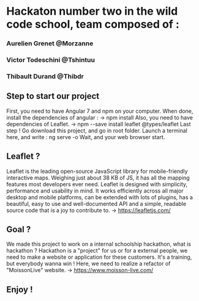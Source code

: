 # Hackaton number two in the wild code school, team composed of :
### Aurelien Grenet @Morzanne
### Victor Todeschini @Tshintuu
### Thibault Durand @Thibdr

## Step to start our project 
First, you need to have Angular 7 and npm on your computer.
When done, install the dependencies of angular :
-> npm install 
Also, you need to have dependencies of Leaflet.
-> npm --save install leaflet @types/leaflet
Last step ! Go download this project, and go in root folder.
Launch a terminal here, and write : ng serve -o
Wait, and your web browser start.

## Leaflet ?
Leaflet is the leading open-source JavaScript library for mobile-friendly interactive maps. Weighing just about 38 KB of JS, it has all the mapping features most developers ever need.
Leaflet is designed with simplicity, performance and usability in mind. It works efficiently across all major desktop and mobile platforms, can be extended with lots of plugins, has a beautiful, easy to use and well-documented API and a simple, readable source code that is a joy to contribute to.
-> https://leafletjs.com/

## Goal ?
We made this project to work on a internal schoolship hackathon, what is hackathon ?
Hackathon is a "project" for us or for a external people, we need to make a website or application for these customers.
It's a training, but everybody wanna win !
Here, we need to realize a refactor of "MoissonLive" website.
-> https://www.moisson-live.com/

## Enjoy !
